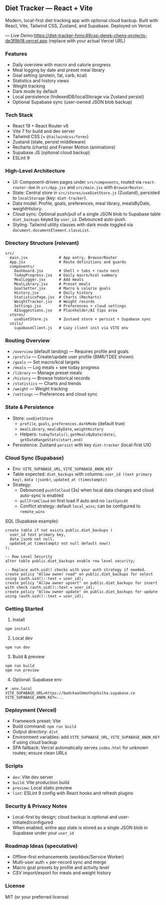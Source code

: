 ## Diet Tracker — React + Vite

Modern, local-first diet tracking app with optional cloud backup. Built with React, Vite, Tailwind CSS, Zustand, and Supabase. Deployed on Vercel.

— Live Demo:https://diet-tracker-fvmc49cxp-derek-chens-projects-de3f9b18.vercel.app (replace with your actual Vercel URL)

### Features
- Daily overview with macro and calorie progress
- Meal logging by date and preset meal library
- Goal setting (protein, fat, carb, kcal)
- Statistics and history views
- Weight tracking
- Dark mode by default
- Local persistence (IndexedDB/localStorage via Zustand persist)
- Optional Supabase sync (user-owned JSON blob backup)

### Tech Stack
- React 19 + React Router v6
- Vite 7 for build and dev server
- Tailwind CSS (+ `@tailwindcss/forms`)
- Zustand (state, persist middleware)
- Recharts (charts) and Framer Motion (animations)
- Supabase JS (optional cloud backup)
- ESLint 9

### High-Level Architecture
- UI: Component-driven pages under `src/components`, routed via `react-router-dom` in `src/App.jsx` and `src/main.jsx` with `BrowserRouter`.
- State: Central store in `src/stores/useDietStore.js` (Zustand), persisted to `localStorage` (key: `diet-tracker`).
- Data model: Profile, goals, preferences, meal library, mealsByDate, weightHistory.
- Cloud sync: Optional push/pull of a single JSON blob to Supabase table `diet_backups` keyed by `user_id`. Debounced auto-push.
- Styling: Tailwind utility classes with dark mode toggled via `document.documentElement.classList`.

### Directory Structure (relevant)
```
src/
  main.jsx              # App entry, BrowserRouter
  App.jsx               # Route definitions and guards
  components/
    Dashboard.jsx       # Shell + tabs + route nest
    TodayProgress.jsx   # Daily macro/kcal summary
    MealLogger.jsx      # Add meals
    MealLibrary.jsx     # Preset meals
    GoalSetter.jsx      # Macro & calorie goals
    History.jsx         # Daily history
    StatisticsPage.jsx  # Charts (Recharts)
    WeightTracker.jsx   # Weight records
    Settings.jsx        # Preferences + cloud settings
    AISuggestions.jsx   # Placeholder/AI tips area
  stores/
    useDietStore.js     # Zustand store + persist + Supabase sync
  utils/
    supabaseClient.js   # Lazy client init via VITE env
```

### Routing Overview
- `/overview` (default landing) — Requires profile and goals
- `/profile` — Create/update user profile (BMR/TDEE shown)
- `/goals` — Set macro/kcal targets
- `/meals` — Log meals + see today progress
- `/library` — Manage preset meals
- `/history` — Browse historical records
- `/statistics` — Charts and trends
- `/weight` — Weight tracking
- `/settings` — Preferences and cloud sync

### State & Persistence
- Store: `useDietStore`
  - `profile`, `goals`, `preferences.darkMode` (default true)
  - `mealLibrary`, `mealsByDate`, `weightHistory`
  - Helpers: `todayTotals()`, `getMealsByDate(date)`, `getDateRangeStats(start,end)`
- Persistence: Zustand `persist` with key `diet-tracker` (local-first UX)

### Cloud Sync (Supabase)
- Env: `VITE_SUPABASE_URL`, `VITE_SUPABASE_ANON_KEY`
- Table expected: `diet_backups` with columns: `user_id (text primary key)`, `data (jsonb)`, `updated_at (timestamptz)`
- Strategy:
  - Debounced `pushToCloud` (3s) when local data changes and cloud auto-sync is enabled
  - `pullFromCloud` on first load if auto and no `lastSyncAt`
  - Conflict strategy: default `local_wins`; can be configured to `remote_wins`

SQL (Supabase example):
```
create table if not exists public.diet_backups (
  user_id text primary key,
  data jsonb not null,
  updated_at timestamptz not null default now()
);

-- Row Level Security
alter table public.diet_backups enable row level security;

-- Replace auth.uid() checks with your auth strategy if needed.
create policy "Allow owner read" on public.diet_backups for select using (auth.uid()::text = user_id);
create policy "Allow owner upsert" on public.diet_backups for insert with check (auth.uid()::text = user_id);
create policy "Allow owner update" on public.diet_backups for update using (auth.uid()::text = user_id);
```

### Getting Started
1) Install
```
npm install
```
2) Local dev
```
npm run dev
```
3) Build & preview
```
npm run build
npm run preview
```
4) Optional: Supabase env
```
# .env.local
VITE_SUPABASE_URL=https://bwdckaatbmothqxkxlha.supabase.co
VITE_SUPABASE_ANON_KEY=...
```

### Deployment (Vercel)
- Framework preset: Vite
- Build command: `npm run build`
- Output directory: `dist`
- Environment variables: add `VITE_SUPABASE_URL`, `VITE_SUPABASE_ANON_KEY` if using cloud backup
- SPA fallback: Vercel automatically serves `index.html` for unknown routes; ensure clean URLs

### Scripts
- `dev`: Vite dev server
- `build`: Vite production build
- `preview`: Local static preview
- `lint`: ESLint 9 config with React hooks and refresh plugins

### Security & Privacy Notes
- Local-first by design; cloud backup is optional and user-initiated/configured
- When enabled, entire app state is stored as a single JSON blob in Supabase under your `user_id`

### Roadmap Ideas (speculative)
- Offline-first enhancements (workbox/Service Worker)
- Multi-user auth + per-record sync and merge
- Macro goal presets by profile and activity level
- CSV import/export for meals and weight history

### License
MIT (or your preferred license)
